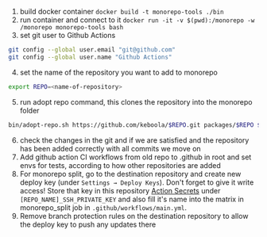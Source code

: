 1. build docker container `docker build -t monorepo-tools ./bin`
2. run container and connect to it `docker run -it -v $(pwd):/monorepo -w /monorepo monorepo-tools bash`
3. set git user to Github Actions
```bash
git config --global user.email "git@github.com"
git config --global user.name "Github Actions"
```
4. set the name of the repository you want to add to monorepo
```bash
export REPO=<name-of-repository>
```
5. run adopt repo command, this clones the repository into the monorepo folder
```bash
bin/adopt-repo.sh https://github.com/keboola/$REPO.git packages/$REPO $REPO/
```
6. check the changes in the git and if we are satisfied and the repository has been added correctly with all commits we move on
7. Add github action CI workflows from old repo to .github in root and set envs for tests, according to how other repositories are added
8. For monorepo split, go to the destination repository and create new deploy key (under `Settings → Deploy Keys`). Don't forget to give it write access! Store that key in this repository [Action Secrets](https://github.com/keboola/storage-backend/settings/secrets/actions) under `[REPO_NAME]_SSH_PRIVATE_KEY` and also fill it's name into the matrix in monorepo_split job in `.github/workflows/main.yml`. 
9. Remove branch protection rules on the destination repository to allow the deploy key to push any updates there
